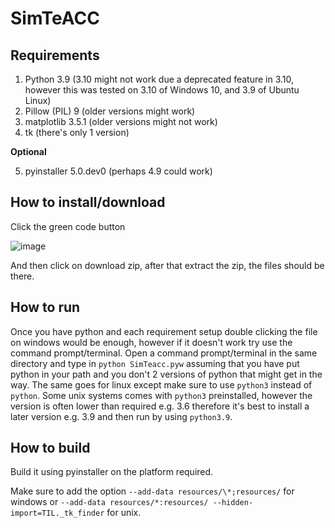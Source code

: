 # SimTeACC

## Requirements
1. Python 3.9 (3.10 might not work due a deprecated feature in 3.10, however this was tested on 3.10 of Windows 10, and 3.9 of Ubuntu Linux)
2. Pillow (PIL) 9 (older versions might work)
3. matplotlib 3.5.1 (older versions might not work)
4. tk (there's only 1 version)

**Optional**

5. pyinstaller 5.0.dev0 (perhaps 4.9 could work)

## How to install/download
Click the green code button

![image](https://user-images.githubusercontent.com/91117808/157774944-24d8d975-3303-4eec-826b-ea97925f67b5.png)

And then click on download zip, after that extract the zip, the files should be there.

## How to run
Once you have python and each requirement setup double clicking the file on windows would be enough, however if it doesn't work try use the command prompt/terminal. Open a command prompt/terminal in the same directory and type in `python SimTeacc.pyw` assuming that you have put python in your path and you don't 2 versions of python that might get in the way. The same goes for linux except make sure to use `python3` instead of `python`. Some unix systems comes with `python3` preinstalled, however the version is often lower than required e.g. 3.6 therefore it's best to install a later version e.g. 3.9 and then run by using `python3.9`.

## How to build
Build it using pyinstaller on the platform required.

Make sure to add the option  `--add-data resources/\*;resources/` for windows or `--add-data resources/*:resources/ --hidden-import=TIL._tk_finder` for unix.
